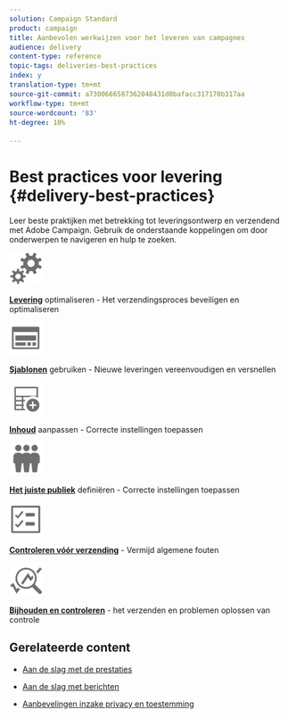 ```yaml
---
solution: Campaign Standard
product: campaign
title: Aanbevolen werkwijzen voor het leveren van campagnes
audience: delivery
content-type: reference
topic-tags: deliveries-best-practices
index: y
translation-type: tm+mt
source-git-commit: a7300666587362048431d0bafacc317170b317aa
workflow-type: tm+mt
source-wordcount: '83'
ht-degree: 10%

---
```



# Best practices voor levering {#delivery-best-practices}

Leer beste praktijken met betrekking tot leveringsontwerp en verzendend met Adobe Campaign. Gebruik de onderstaande koppelingen om door onderwerpen te navigeren en hulp te zoeken.

<img src="assets/do-not-localize/optimize.svg"  width="60px">

**[Levering](optimize-delivery.md)** optimaliseren - Het verzendingsproces beveiligen en optimaliseren

<img src="assets/do-not-localize/design.svg"  width="60px">

**[Sjablonen](use-templates.md)** gebruiken - Nieuwe leveringen vereenvoudigen en versnellen

<img src="assets/do-not-localize/custom.svg"  width="60px">

**[Inhoud](optimize-delivery.md)** aanpassen - Correcte instellingen toepassen

<img src="assets/do-not-localize/profiles.svg"  width="60px">

**[Het juiste publiek](define-the-right-audience.md)** definiëren - Correcte instellingen toepassen

<img src="assets/do-not-localize/start.svg"  width="60px">

**[Controleren vóór verzending](check-before-sending.md)** - Vermijd algemene fouten

<img src="assets/do-not-localize/troubleshoot.svg"  width="60px">

**[Bijhouden en controleren](track-and-monitor.md)** - het verzenden en problemen oplossen van controle

## Gerelateerde content

* [Aan de slag met de prestaties](../../sending/using/about-deliverability.md)

* [Aan de slag met berichten](../../channels/using/get-started-communication-channels.md)

* [Aanbevelingen inzake privacy en toestemming](../../start/using/privacy.md)
